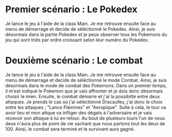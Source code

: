 # Premier scénario : Le Pokedex
Je lance le jeu à l'aide de la class Main. Je me retrouve ensuite face au menu de démarrage et decide
de séléctionné le Pokedex. Ainsi, je suis désormais dans la partie Pokedex et je peux observer tous
les Pokemons du jeu qui sont triés par ordre croissant selon leur numéro du Pokedex.

# Deuxième scénario : Le combat 
Je lance le jeu à l'aide de la class Main. Je me retrouve ensuite face au menu de démarrage et decide
de séléctionné le mode Combat. Ainsi, je suis désormais dans le mode de combat des Pokemons. Dans un premier
temps, il m'est indiqué le Pokemon que je vais affronter et je dois donc désormais choisir le mien.
Ensuite, le combat démarre et j'ai la possibilté entre deux attaques. Je prends le cas où j'ai séléctionné
Dracaufeu, j'ai donc le choix entre les attaques ; "Lance Flammes" et "Aeropique". Suite à cela,
le tour va avoir lieu et mon attque va infliger des dégats à l'adversaire et je vais recevoir son attaque
à lui en retour. Au bout de plusieurs tours l'un de nous deux n'aura plus de point de vie sachant que
nous partons tout les deux de 100. Ainsi, le combat sera terminé et le survivant aura gagné.
